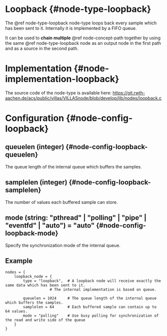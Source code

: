 # Loopback {#node-type-loopback}

The @ref node-type-loopback node-type loops back every sample which has been sent to it.
Internally it is implemented by a FIFO queue.

It can be used to **chain multiple** @ref node-concept-path together by using the same @ref node-type-loopback node as an output node in the first path and as a source in the second path.

# Implementation {#node-implementation-loopback}

The source code of the node-type is available here:
https://git.rwth-aachen.de/acs/public/villas/VILLASnode/blob/develop/lib/nodes/loopback.c

# Configuration {#node-config-loopback}

## queuelen (integer) {#node-config-loopback-queuelen}

The queue length of the internal queue which buffers the samples.

## samplelen (integer) {#node-config-loopback-samplelen}

The number of values each buffered sample can store.

## mode (string: "pthread" | "polling" | "pipe" | "eventfd" | "auto") = "auto" {#node-config-loopback-mode}

Specify the synchronization mode of the internal queue.

## Example

```
nodes = {
	loopback_node = {
		type = "loopback",	# A loopback node will receive exactly the same data which has been sent to it.
					# The internal implementation is based on queue.

		queuelen = 1024		# The queue length of the internal queue which buffers the samples.
		samplelen = 64		# Each buffered sample can contain up to 64 values.
		mode = "polling"	# Use busy polling for synchronization of the read and write side of the queue
	}
}
```
